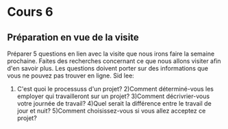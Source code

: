 # Cours 6
## Préparation en vue de la visite
Préparer 5 questions en lien avec la visite que nous irons faire la semaine prochaine. Faites des recherches concernant ce que nous allons visiter afin d'en savoir plus. Les questions doivent porter sur des informations que vous ne pouvez pas trouver en ligne. 
Sid lee:
1) C'est quoi le processuss d'un projet?
2)Comment déterminé-vous les employer qui travailleront sur un projet?
3)Comment décrivrier-vous votre journée de travail?
4)Quel serait la différence entre le travail de jour et nuit? 
5)Comment choisissez-vous si vous allez acceptez ce projet?
